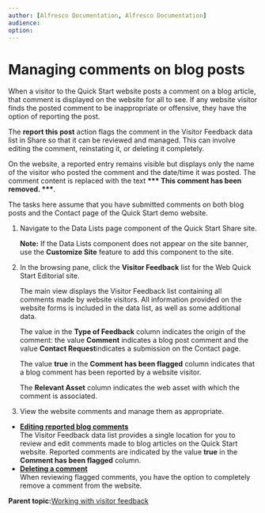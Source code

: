 ```yaml
---
author: [Alfresco Documentation, Alfresco Documentation]
audience: 
option: 
---
```


# Managing comments on blog posts

When a visitor to the Quick Start website posts a comment on a blog article, that comment is displayed on the website for all to see. If any website visitor finds the posted comment to be inappropriate or offensive, they have the option of reporting the post.

The **report this post** action flags the comment in the Visitor Feedback data list in Share so that it can be reviewed and managed. This can involve editing the comment, reinstating it, or deleting it completely.

On the website, a reported entry remains visible but displays only the name of the visitor who posted the comment and the date/time it was posted. The comment content is replaced with the text **\*\*\* This comment has been removed. \*\*\***.

The tasks here assume that you have submitted comments on both blog posts and the Contact page of the Quick Start demo website.

1.  Navigate to the Data Lists page component of the Quick Start Share site.

    **Note:** If the Data Lists component does not appear on the site banner, use the **Customize Site** feature to add this component to the site.

2.  In the browsing pane, click the **Visitor Feedback** list for the Web Quick Start Editorial site.

    The main view displays the Visitor Feedback list containing all comments made by website visitors. All information provided on the website forms is included in the data list, as well as some additional data.

    The value in the **Type of Feedback** column indicates the origin of the comment: the value **Comment** indicates a blog post comment and the value **Contact Request**indicates a submission on the Contact page.

    The value **true** in the **Comment has been flagged** column indicates that a blog comment has been reported by a website visitor.

    The **Relevant Asset** column indicates the web asset with which the comment is associated.

3.  View the website comments and manage them as appropriate.


-   **[Editing reported blog comments](../tasks/qs-blogs-comment-edit.md)**  
The Visitor Feedback data list provides a single location for you to review and edit comments made to blog articles on the Quick Start website. Reported comments are indicated by the value **true** in the **Comment has been flagged** column.
-   **[Deleting a comment](../tasks/qs-blogs-comment-delete.md)**  
When reviewing flagged comments, you have the option to completely remove a comment from the website.

**Parent topic:**[Working with visitor feedback](../concepts/qs-blogs.md)

